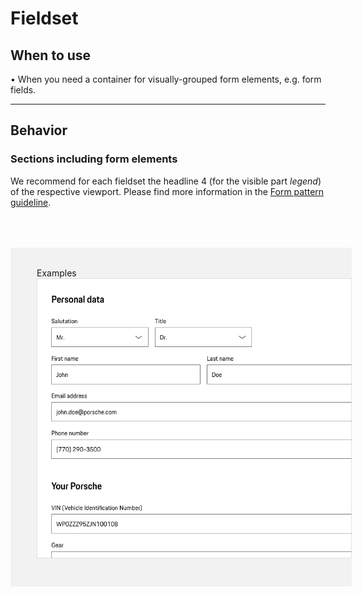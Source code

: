 # Fieldset

## When to use
  • When you need a container for visually-grouped form elements, e.g. form fields.

---

## Behavior

### Sections including form elements
We recommend for each fieldset the headline 4 (for the visible part *legend*) of the respective viewport.
Please find more information in the [Form pattern guideline](#/patterns/forms).

<div style="background:#F2F2F2; width:100%; margin-top: 64px; padding-top: 32px; padding-left: 42px; padding-bottom: 42px;">
    <p-headline variant="headline-3" tag="h3" style="margin-bottom: 24px;">Examples</p-headline>
    <img src="./assets/fieldset-examples.png" alt="Examples for fieldset"/>
</div>
